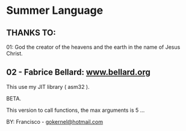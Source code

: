 # Summer Language

THANKS TO:
----------------------------------------------
  01: God the creator of the heavens and the earth in the name of Jesus Christ.

  02 - Fabrice Bellard: www.bellard.org
----------------------------------------------

This use my JIT library ( asm32 ).

BETA.

This version to call functions, the max arguments is 5 ...

BY: Francisco - gokernel@hotmail.com
